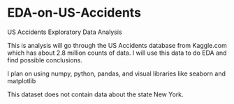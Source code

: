 # EDA-on-US-Accidents
US Accidents Exploratory Data Analysis

This is analysis will go through the US Accidents database from Kaggle.com which has about 2.8 million counts of data. I will use this data to do EDA and find possible conclusions.

I plan on using numpy, python, pandas, and visual libraries like seaborn and matplotlib

This dataset does not contain data about the state New York.
